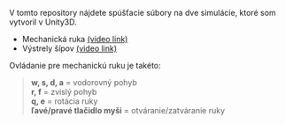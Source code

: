 V tomto repository nájdete spúšťacie súbory na dve simulácie, ktoré som vytvoril v Unity3D.

 * Mechanická ruka [(video link)](https://marekdrabik.github.io/mechanicka_ruka.mp4)
 * Výstrely šípov [(video link)](https://marekdrabik.github.io/sipy3.mp4)

Ovládanie pre mechanickú ruku je takéto: <br>
>**w, s, d, a** = vodorovný pohyb <br>
>**r, f** = zvislý pohyb <br>
>**q, e** = rotácia ruky <br>
>**ľavé/pravé tlačidlo myši** = otváranie/zatváranie ruky
